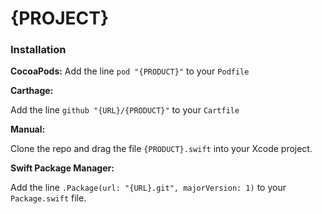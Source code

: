 # {PROJECT}

### Installation

**CocoaPods:**
Add the line `pod "{PRODUCT}"` to your `Podfile`

**Carthage:**

Add the line `github "{URL}/{PRODUCT}"` to your `Cartfile`

**Manual:**

Clone the repo and drag the file `{PRODUCT}.swift` into your Xcode project.

**Swift Package Manager:**

Add the line `.Package(url: "{URL}.git", majorVersion: 1)` to your `Package.swift` file.
